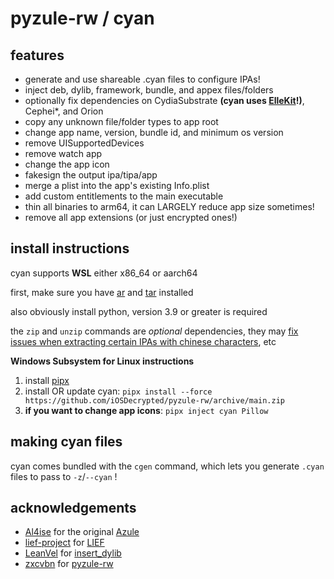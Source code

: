 # pyzule-rw / cyan

## features

- generate and use shareable .cyan files to configure IPAs!
- inject deb, dylib, framework, bundle, and appex files/folders
- optionally fix dependencies on CydiaSubstrate **(cyan uses [ElleKit](https://github.com/evelyneee/ellekit/)!)**, Cephei*, and Orion
- copy any unknown file/folder types to app root
- change app name, version, bundle id, and minimum os version
- remove UISupportedDevices
- remove watch app
- change the app icon
- fakesign the output ipa/tipa/app
- merge a plist into the app's existing Info.plist
- add custom entitlements to the main executable
- thin all binaries to arm64, it can LARGELY reduce app size sometimes!
- remove all app extensions (or just encrypted ones!)

## install instructions

cyan supports **WSL** either x86_64 or aarch64

first, make sure you have [ar](https://command-not-found.com/ar) and [tar](https://command-not-found.com/tar) installed

also obviously install python, version 3.9 or greater is required

the `zip` and `unzip` commands are *optional* dependencies, they may [fix issues when extracting certain IPAs with chinese characters](https://github.com/asdfzxcvbn/pyzule-rw/wiki/file-does-not-exist-(executable)-%3F), etc

<b>Windows Subsystem for Linux instructions</b>
<ol>
  <li>install <a href="https://github.com/pypa/pipx?tab=readme-ov-file#install-pipx">pipx</a></li>
  <li>install OR update cyan: <code>pipx install --force https://github.com/iOSDecrypted/pyzule-rw/archive/main.zip</code></li>
  <li><b>if you want to change app icons</b>: <code>pipx inject cyan Pillow</code></li>
</ol>



## making cyan files

cyan comes bundled with the `cgen` command, which lets you generate `.cyan` files to pass to `-z`/`--cyan` !

## acknowledgements

- [Al4ise](https://github.com/Al4ise) for the original [Azule](https://github.com/Al4ise/Azule)
- [lief-project](https://github.com/lief-project) for [LIEF](https://github.com/lief-project/LIEF)
- [LeanVel](https://github.com/LeanVel) for [insert_dylib](https://github.com/LeanVel/insert_dylib)
- [zxcvbn](https://github.com/asdfzxcvbn) for [pyzule-rw](https://github.com/asdfzxcvbn/pyzule-rw)

